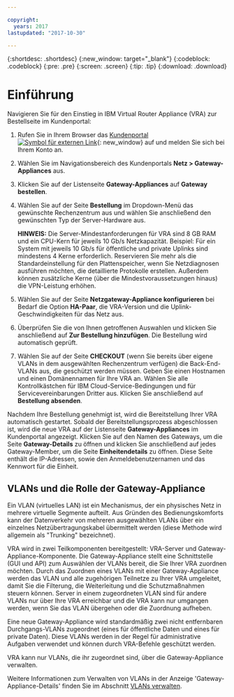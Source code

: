 ```yaml
---

copyright:
  years: 2017
lastupdated: "2017-10-30"

---
```


{:shortdesc: .shortdesc}
{:new_window: target="_blank"}
{:codeblock: .codeblock}
{:pre: .pre}
{:screen: .screen}
{:tip: .tip}
{:download: .download}


# Einführung
Navigieren Sie für den Einstieg in IBM Virtual Router Appliance (VRA) zur Bestellseite im Kundenportal:

1. Rufen Sie in Ihrem Browser das [Kundenportal ![Symbol für externen Link](../../icons/launch-glyph.svg "Symbol für externen Link icon")](https://control.softlayer.com/){: new_window} auf und melden Sie sich bei Ihrem Konto an.
2. Wählen Sie im Navigationsbereich des Kundenportals **Netz > Gateway-Appliances** aus.
3. Klicken Sie auf der Listenseite **Gateway-Appliances** auf **Gateway bestellen**.
4. Wählen Sie auf der Seite **Bestellung** im Dropdown-Menü das gewünschte Rechenzentrum aus und wählen Sie anschließend den gewünschten Typ der Server-Hardware aus.

    **HINWEIS:** Die Server-Mindestanforderungen für VRA sind 8 GB RAM und ein CPU-Kern für jeweils 10 Gb/s Netzkapazität. Beispiel: Für ein System mit jeweils 10 Gb/s für öffentliche und private Uplinks sind mindestens 4 Kerne erforderlich. Reservieren Sie mehr als die Standardeinstellung für den Plattenspeicher, wenn Sie Netzdiagnosen ausführen möchten, die detaillierte Protokolle erstellen. Außerdem können zusätzliche Kerne (über die Mindestvoraussetzungen hinaus) die VPN-Leistung erhöhen.

5. Wählen Sie auf der Seite **Netzgateway-Appliance konfigurieren** bei Bedarf die Option **HA-Paar**, die VRA-Version und die Uplink-Geschwindigkeiten für das Netz aus.
6. Überprüfen Sie die von Ihnen getroffenen Auswahlen und klicken Sie anschließend auf **Zur Bestellung hinzufügen**. Die Bestellung wird automatisch geprüft.
7. Wählen Sie auf der Seite **CHECKOUT** (wenn Sie bereits über eigene VLANs in dem ausgewählten Rechenzentrum verfügen) die Back-End-VLANs aus, die geschützt werden müssen. Geben Sie einen Hostnamen und einen Domänennamen für Ihre VRA an. Wählen Sie alle Kontrollkästchen für IBM Cloud-Service-Bedingungen und für Servicevereinbarungen Dritter aus. Klicken Sie anschließend auf **Bestellung absenden**.

Nachdem Ihre Bestellung genehmigt ist, wird die Bereitstellung Ihrer VRA automatisch gestartet. Sobald der Bereitstellungsprozess abgeschlossen ist, wird die neue VRA auf der Listenseite **Gateway-Appliances** im Kundenportal angezeigt. Klicken Sie auf den Namen des Gateways, um die Seite **Gateway-Details** zu öffnen und klicken Sie anschließend auf jedes Gateway-Member, um die Seite **Einheitendetails** zu öffnen. Diese Seite enthält die IP-Adressen, sowie den Anmeldebenutzernamen und das Kennwort für die Einheit.  
 
## VLANs und die Rolle der Gateway-Appliance
Ein VLAN (virtuelles LAN) ist ein Mechanismus, der ein physisches Netz in mehrere virtuelle Segmente aufteilt. Aus Gründen des Bedienungskomforts kann der Datenverkehr von mehreren ausgewählten VLANs über ein einzelnes Netzübertragungskabel übermittelt werden (diese Methode wird allgemein als "Trunking" bezeichnet).

VRA wird in zwei Teilkomponenten bereitgestellt: VRA-Server und Gateway-Appliance-Komponente. Die Gateway-Appliance stellt eine Schnittstelle (GUI und API) zum Auswählen der VLANs bereit, die Sie Ihrer VRA zuordnen möchten. Durch das Zuordnen eines VLANs mit einer Gateway-Appliance werden das VLAN und alle zugehörigen Teilnetze zu Ihrer VRA umgeleitet, damit Sie die Filterung, die Weiterleitung und die Schutzmaßnahmen steuern können. Server in einem zugeordneten VLAN sind für andere VLANs nur über Ihre VRA erreichbar und die VRA kann nur umgangen werden, wenn Sie das VLAN übergehen oder die Zuordnung aufheben.

Eine neue Gateway-Appliance wird standardmäßig zwei nicht entfernbaren Durchgangs-VLANs zugeordnet (eines für öffentliche Daten und eines für private Daten). Diese VLANs werden in der Regel für administrative Aufgaben verwendet und können durch VRA-Befehle geschützt werden.

VRA kann nur VLANs, die ihr zugeordnet sind, über die Gateway-Appliance verwalten.

Weitere Informationen zum Verwalten von VLANs in der Anzeige 'Gateway-Appliance-Details' finden Sie im Abschnitt [VLANs verwalten](manage-vlans.html).
